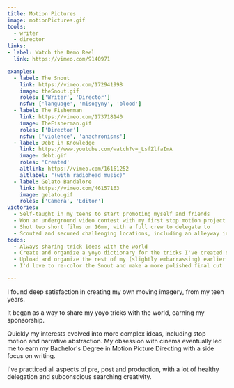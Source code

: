```yaml
---
title: Motion Pictures
image: motionPictures.gif
tools:
  - writer
  - director
links:
- label: Watch the Demo Reel
  link: https://vimeo.com/9140971

examples:
  - label: The Snout
    link: https://vimeo.com/172941998
    image: theSnout.gif
    roles: ['Writer', 'Director']
    nsfw: ['language', 'misogyny', 'blood']
  - label: The Fisherman
    link: https://vimeo.com/173718140
    image: TheFisherman.gif
    roles: ['Director']
    nsfw: ['violence', 'anachronisms']
  - label: Debt in Knowledge
    link: https://www.youtube.com/watch?v=_LsfZlfaImA
    image: debt.gif
    roles: 'Created'
    altlink: https://vimeo.com/16161252
    altlabel: "(with radiohead music)"
  - label: Gelato Bandalore
    link: https://vimeo.com/46157163
    image: gelato.gif
    roles: ['Camera', 'Editor']
victories:
  - Self-taught in my teens to start promoting myself and friends
  - Won an underground video contest with my first stop motion project
  - Shot two short films on 16mm, with a full crew to delegate to
  - Scouted and secured challenging locations, including an alleyway in San Francisco's Financial District
todos:
  - Always sharing trick ideas with the world
  - Create and organize a yoyo dictionary for the tricks I've created over the years
  - Upload and organize the rest of my (slightly embarrassing) earlier work
  - I'd love to re-color the Snout and make a more polished final cut

---
```

I found deep satisfaction in creating my own moving imagery, from my teen years.

It began as a way to share my yoyo tricks with the world, earning my sponsorship.

Quickly my interests evolved into more complex ideas, including stop motion and narrative abstraction. My obsession with cinema eventually led me to earn my Bachelor's Degree in Motion Picture Directing with a side focus on writing.

I've practiced all aspects of pre, post and production, with a lot of healthy delegation and subconscious searching creativity.
